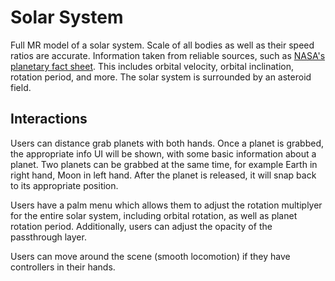 # Solar System

Full MR model of a solar system. Scale of all bodies as well as their speed ratios are accurate. Information taken from reliable sources, such as [NASA's planetary fact sheet](https://nssdc.gsfc.nasa.gov/planetary/factsheet/). This includes orbital velocity, orbital inclination, rotation period, and more. The solar system is surrounded by an asteroid field.

## Interactions

Users can distance grab planets with both hands. Once a planet is grabbed, the appropriate info UI will be shown, with some basic information about a planet. Two planets can be grabbed at the same time, for example Earth in right hand, Moon in left hand. After the planet is released, it will snap back to its appropriate position.

Users have a palm menu which allows them to adjust the rotation multiplyer for the entire solar system, including orbital rotation, as well as planet rotation period. Additionally, users can adjust the opacity of the passthrough layer.

Users can move around the scene (smooth locomotion) if they have controllers in their hands.